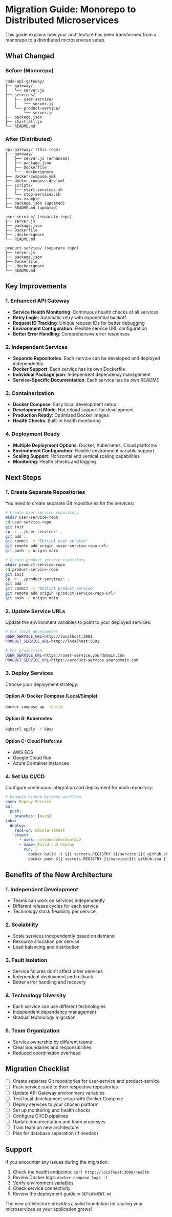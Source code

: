 # Migration Guide: Monorepo to Distributed Microservices

This guide explains how your architecture has been transformed from a monorepo to a distributed microservices setup.

## What Changed

### Before (Monorepo)
```
node-api-gateway/
├── gateway/
│   └── server.js
├── services/
│   ├── user-service/
│   │   └── server.js
│   └── product-service/
│       └── server.js
├── package.json
├── start-all.js
└── README.md
```

### After (Distributed)
```
api-gateway/ (this repo)
├── gateway/
│   ├── server.js (enhanced)
│   ├── package.json
│   ├── Dockerfile
│   └── .dockerignore
├── docker-compose.yml
├── docker-compose.dev.yml
├── scripts/
│   ├── start-services.sh
│   └── stop-services.sh
├── env.example
├── package.json (updated)
└── README.md (updated)

user-service/ (separate repo)
├── server.js
├── package.json
├── Dockerfile
├── .dockerignore
└── README.md

product-service/ (separate repo)
├── server.js
├── package.json
├── Dockerfile
├── .dockerignore
└── README.md
```

## Key Improvements

### 1. Enhanced API Gateway
- **Service Health Monitoring**: Continuous health checks of all services
- **Retry Logic**: Automatic retry with exponential backoff
- **Request ID Tracking**: Unique request IDs for better debugging
- **Environment Configuration**: Flexible service URL configuration
- **Better Error Handling**: Comprehensive error responses

### 2. Independent Services
- **Separate Repositories**: Each service can be developed and deployed independently
- **Docker Support**: Each service has its own Dockerfile
- **Individual Package.json**: Independent dependency management
- **Service-Specific Documentation**: Each service has its own README

### 3. Containerization
- **Docker Compose**: Easy local development setup
- **Development Mode**: Hot reload support for development
- **Production Ready**: Optimized Docker images
- **Health Checks**: Built-in health monitoring

### 4. Deployment Ready
- **Multiple Deployment Options**: Docker, Kubernetes, Cloud platforms
- **Environment Configuration**: Flexible environment variable support
- **Scaling Support**: Horizontal and vertical scaling capabilities
- **Monitoring**: Health checks and logging

## Next Steps

### 1. Create Separate Repositories
You need to create separate Git repositories for the services:

```bash
# Create user-service repository
mkdir user-service-repo
cd user-service-repo
git init
cp -r ../user-service/* .
git add .
git commit -m "Initial user service"
git remote add origin <user-service-repo-url>
git push -u origin main

# Create product-service repository
mkdir product-service-repo
cd product-service-repo
git init
cp -r ../product-service/* .
git add .
git commit -m "Initial product service"
git remote add origin <product-service-repo-url>
git push -u origin main
```

### 2. Update Service URLs
Update the environment variables to point to your deployed services:

```bash
# For local development
USER_SERVICE_URL=http://localhost:3001
PRODUCT_SERVICE_URL=http://localhost:3002

# For production
USER_SERVICE_URL=https://user-service.yourdomain.com
PRODUCT_SERVICE_URL=https://product-service.yourdomain.com
```

### 3. Deploy Services
Choose your deployment strategy:

#### Option A: Docker Compose (Local/Simple)
```bash
docker-compose up --build
```

#### Option B: Kubernetes
```bash
kubectl apply -f k8s/
```

#### Option C: Cloud Platforms
- AWS ECS
- Google Cloud Run
- Azure Container Instances

### 4. Set Up CI/CD
Configure continuous integration and deployment for each repository:

```yaml
# Example GitHub Actions workflow
name: Deploy Service
on:
  push:
    branches: [main]
jobs:
  deploy:
    runs-on: ubuntu-latest
    steps:
      - uses: actions/checkout@v2
      - name: Build and deploy
        run: |
          docker build -t ${{ secrets.REGISTRY }}/service:${{ github.sha }} .
          docker push ${{ secrets.REGISTRY }}/service:${{ github.sha }}
```

## Benefits of the New Architecture

### 1. **Independent Development**
- Teams can work on services independently
- Different release cycles for each service
- Technology stack flexibility per service

### 2. **Scalability**
- Scale services independently based on demand
- Resource allocation per service
- Load balancing and distribution

### 3. **Fault Isolation**
- Service failures don't affect other services
- Independent deployment and rollback
- Better error handling and recovery

### 4. **Technology Diversity**
- Each service can use different technologies
- Independent dependency management
- Gradual technology migration

### 5. **Team Organization**
- Service ownership by different teams
- Clear boundaries and responsibilities
- Reduced coordination overhead

## Migration Checklist

- [ ] Create separate Git repositories for user-service and product-service
- [ ] Push service code to their respective repositories
- [ ] Update API Gateway environment variables
- [ ] Test local development setup with Docker Compose
- [ ] Deploy services to your chosen platform
- [ ] Set up monitoring and health checks
- [ ] Configure CI/CD pipelines
- [ ] Update documentation and team processes
- [ ] Train team on new architecture
- [ ] Plan for database separation (if needed)

## Support

If you encounter any issues during the migration:

1. Check the health endpoints: `curl http://localhost:3000/health`
2. Review Docker logs: `docker-compose logs -f`
3. Verify environment variables
4. Check service connectivity
5. Review the deployment guide in `DEPLOYMENT.md`

The new architecture provides a solid foundation for scaling your microservices as your application grows!
